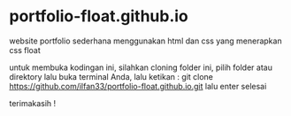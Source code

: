 # portfolio-float.github.io
website portfolio sederhana menggunakan html dan css yang menerapkan css float

untuk membuka kodingan ini, silahkan cloning folder ini, pilih folder atau direktory lalu buka terminal Anda, lalu ketikan :
git clone https://github.com/ilfan33/portfolio-float.github.io.git
lalu enter
selesai

terimakasih !
